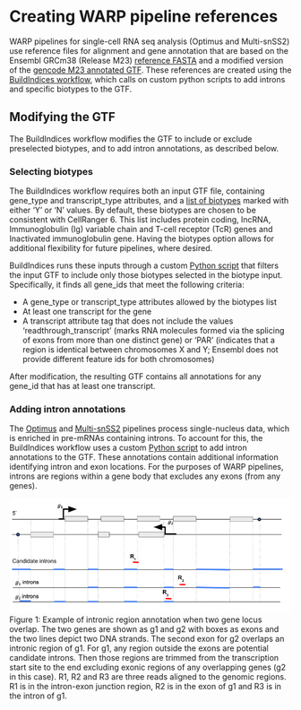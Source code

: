 # Creating WARP pipeline references
WARP pipelines for single-cell RNA seq analysis (Optimus and Multi-snSS2) use reference files for alignment and gene annotation that are based on the Ensembl GRCm38 (Release M23) [reference FASTA]( https://ftp.ebi.ac.uk/pub/databases/gencode/Gencode_mouse/release_M23/GRCm38.p6.genome.fa.gz) and a modified version of the [gencode M23 annotated GTF]( https://ftp.ebi.ac.uk/pub/databases/gencode/Gencode_mouse/release_M23/gencode.vM23.annotation.gtf.gzf). These references are created using the [BuildIndices workflow]( https://github.com/broadinstitute/warp/tree/master/pipelines/skylab/build_indices), which calls on custom python scripts to add introns and specific biotypes to the GTF.
## Modifying the GTF
The BuildIndices workflow modifies the GTF to include or exclude preselected biotypes, and to add intron annotations, as described below.
### Selecting biotypes
The BuildIndices workflow requires both an input GTF file, containing gene_type and transcript_type attributes, and a [list of biotypes](https://www.gencodegenes.org/pages/biotypes.html) marked with either ‘Y’ or ‘N’ values. By default, these biotypes are chosen to be consistent with CellRanger 6. This list includes protein coding, lncRNA, Immunoglobulin (Ig) variable chain and T-cell receptor (TcR) genes and Inactivated immunoglobulin gene. Having the biotypes option allows for additional flexibility for future pipelines, where desired.
 
BuildIndices runs these inputs through a custom [Python script](https://github.com/broadinstitute/warp/blob/develop/dockers/skylab/build-indices/modify_gtf.py) that filters the input GTF to include only those biotypes selected in the biotype input. Specifically, it finds all gene_ids that meet the following criteria:
* A gene_type or transcript_type attributes allowed by the biotypes list
* At least one transcript for the gene
* A transcript attribute tag that does not include the values ‘readthrough_transcript’ (marks RNA molecules formed via the splicing of exons from more than one distinct gene) or ‘PAR’ (indicates that a region is identical between chromosomes X and Y; Ensembl does not provide different feature ids for both chromosomes)
 
After modification, the resulting GTF contains all annotations for any gene_id that has at least one transcript.
### Adding intron annotations
The [Optimus](https://broadinstitute.github.io/warp/docs/Pipelines/Optimus_Pipeline/README) and [Multi-snSS2](https://broadinstitute.github.io/warp/docs/Pipelines/Smart-seq2_Single_Nucleus_Multi_Sample_Pipeline/README) pipelines process single-nucleus data, which is enriched in pre-mRNAs containing introns. To account for this, the BuildIndices workflow uses a custom [Python script](https://github.com/broadinstitute/warp/blob/master/dockers/skylab/snss2-build-indices/add-introns-to-gtf.py) to add intron annotations to the GTF. These annotations contain additional information identifying intron and exon locations. For the purposes of WARP pipelines, introns are regions within a gene body that excludes any exons (from any genes).
 
![Diagram of genome modifications described in Figure 1 caption. ](genome_mod.png)
Figure 1: Example of intronic region annotation when two gene locus overlap. The two genes are shown as g1 and g2 with boxes as exons and the two lines depict two DNA strands. The second exon for g2 overlaps an intronic region of g1. For g1, any region outside the exons are potential candidate introns. Then those regions are trimmed from the transcription start site to the end excluding exonic regions of any overlapping genes (g2 in this case). R1, R2 and R3 are three reads aligned to the genomic regions. R1 is in the intron-exon junction region, R2 is in the exon of g1 and R3 is in the intron of g1.
 